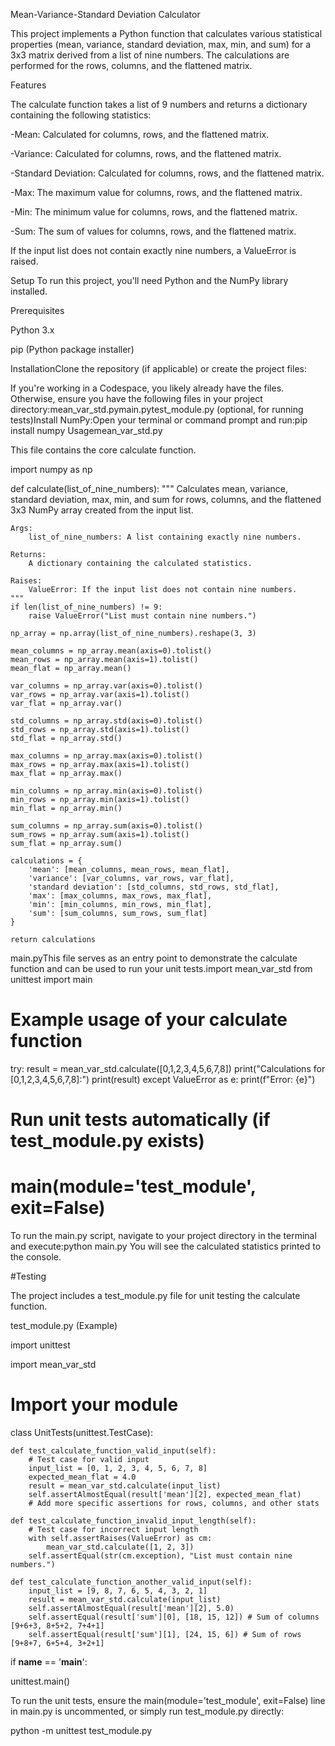 Mean-Variance-Standard Deviation Calculator

This project implements a Python function that calculates various statistical properties (mean, variance, standard deviation, max, min, and sum) for a 3x3 matrix derived from a list of nine numbers. The calculations are performed for the rows, columns, and the flattened matrix.

Features

The calculate function takes a list of 9 numbers and returns a dictionary containing the following statistics:

-Mean: Calculated for columns, rows, and the flattened matrix.

-Variance: Calculated for columns, rows, and the flattened matrix.

-Standard Deviation: Calculated for columns, rows, and the flattened matrix.

-Max: The maximum value for columns, rows, and the flattened matrix.

-Min: The minimum value for columns, rows, and the flattened matrix.

-Sum: The sum of values for columns, rows, and the flattened matrix.

If the input list does not contain exactly nine numbers, a ValueError is raised.

Setup
To run this project, you'll need Python and the NumPy library installed.

Prerequisites

Python 3.x

pip (Python package installer)

InstallationClone the repository (if applicable) or create the project files:

If you're working in a Codespace, you likely already have the files. Otherwise, ensure you have the following files in your project directory:mean_var_std.pymain.pytest_module.py (optional, for running tests)Install NumPy:Open your terminal or command prompt and run:pip install numpy
Usagemean_var_std.py

This file contains the core calculate function.

import numpy as np

def calculate(list_of_nine_numbers):
    """
    Calculates mean, variance, standard deviation, max, min, and sum
    for rows, columns, and the flattened 3x3 NumPy array created from
    the input list.

    Args:
        list_of_nine_numbers: A list containing exactly nine numbers.

    Returns:
        A dictionary containing the calculated statistics.

    Raises:
        ValueError: If the input list does not contain nine numbers.
    """
    if len(list_of_nine_numbers) != 9:
        raise ValueError("List must contain nine numbers.")

    np_array = np.array(list_of_nine_numbers).reshape(3, 3)

    mean_columns = np_array.mean(axis=0).tolist()
    mean_rows = np_array.mean(axis=1).tolist()
    mean_flat = np_array.mean()

    var_columns = np_array.var(axis=0).tolist()
    var_rows = np_array.var(axis=1).tolist()
    var_flat = np_array.var()

    std_columns = np_array.std(axis=0).tolist()
    std_rows = np_array.std(axis=1).tolist()
    std_flat = np_array.std()

    max_columns = np_array.max(axis=0).tolist()
    max_rows = np_array.max(axis=1).tolist()
    max_flat = np_array.max()

    min_columns = np_array.min(axis=0).tolist()
    min_rows = np_array.min(axis=1).tolist()
    min_flat = np_array.min()

    sum_columns = np_array.sum(axis=0).tolist()
    sum_rows = np_array.sum(axis=1).tolist()
    sum_flat = np_array.sum()

    calculations = {
        'mean': [mean_columns, mean_rows, mean_flat],
        'variance': [var_columns, var_rows, var_flat],
        'standard deviation': [std_columns, std_rows, std_flat],
        'max': [max_columns, max_rows, max_flat],
        'min': [min_columns, min_rows, min_flat],
        'sum': [sum_columns, sum_rows, sum_flat]
    }

    return calculations
main.pyThis file serves as an entry point to demonstrate the calculate function and can be used to run your unit tests.import mean_var_std
from unittest import main

# Example usage of your calculate function
try:
    result = mean_var_std.calculate([0,1,2,3,4,5,6,7,8])
    print("Calculations for [0,1,2,3,4,5,6,7,8]:")
    print(result)
except ValueError as e:
    print(f"Error: {e}")

# Run unit tests automatically (if test_module.py exists)
# main(module='test_module', exit=False)
To run the main.py script, navigate to your project directory in the terminal and execute:python main.py
You will see the calculated statistics printed to the console.

#Testing

The project includes a test_module.py file for unit testing
the calculate function.

test_module.py (Example)

import unittest

import mean_var_std 

# Import your module

class UnitTests(unittest.TestCase):
  
    def test_calculate_function_valid_input(self):
        # Test case for valid input
        input_list = [0, 1, 2, 3, 4, 5, 6, 7, 8]
        expected_mean_flat = 4.0
        result = mean_var_std.calculate(input_list)
        self.assertAlmostEqual(result['mean'][2], expected_mean_flat)
        # Add more specific assertions for rows, columns, and other stats

    def test_calculate_function_invalid_input_length(self):
        # Test case for incorrect input length
        with self.assertRaises(ValueError) as cm:
            mean_var_std.calculate([1, 2, 3])
        self.assertEqual(str(cm.exception), "List must contain nine numbers.")

    def test_calculate_function_another_valid_input(self):
        input_list = [9, 8, 7, 6, 5, 4, 3, 2, 1]
        result = mean_var_std.calculate(input_list)
        self.assertAlmostEqual(result['mean'][2], 5.0)
        self.assertEqual(result['sum'][0], [18, 15, 12]) # Sum of columns [9+6+3, 8+5+2, 7+4+1]
        self.assertEqual(result['sum'][1], [24, 15, 6]) # Sum of rows [9+8+7, 6+5+4, 3+2+1]


if __name__ == '__main__':

unittest.main()

To run the unit tests, ensure the main(module='test_module', exit=False) line in main.py is uncommented, or simply 
run test_module.py directly:

python -m unittest test_module.py
